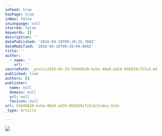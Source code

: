 ```yaml
---
inFeed: true
hasPage: true
inNav: false
inLanguage: null
starred: false
keywords: []
description: ''
datePublished: '2016-04-19T09:20:25.760Z'
dateModified: '2016-04-19T09:20:04.866Z'
title: ''
author:
  - name: ''
    url: ''
sourcePath: _posts/2016-04-19-55948620-ecba-48e8-a424-95b839cf23cd.md
published: true
authors: []
publisher:
  name: null
  domain: null
  url: null
  favicon: null
url: 55948620-ecba-48e8-a424-95b839cf23cd/index.html
_type: Article

---
```

![](https://the-grid-user-content.s3-us-west-2.amazonaws.com/fe52ae8c-868d-49cc-9642-45b0709aea51.jpg)